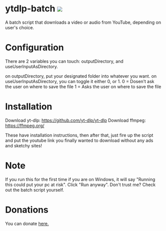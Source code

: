 # ytdlp-batch [![](https://img.shields.io/github/downloads/realtrollman2319/ytdlp-batch/total.svg)](https://github.com/realtrollman2319/ytdlp-batch/releases)
A batch script that downloads a video or audio from YouTube, depending on user's choice.

# Configuration
There are 2 variables you can touch:
outputDirectory, and
useUserInputAsDirectory.

on outputDirectory, put your designated folder into whatever you want.
on useUserInputAsDirectory, you can toggle it either 0, or 1.
0 = Dosen't ask the user on where to save the file
1 = Asks the user on where to save the file

# Installation
Download yt-dlp: https://github.com/yt-dlp/yt-dlp
Download ffmpeg: https://ffmpeg.org/

These have installation instructions, then after that, just fire up the script and put the youtube link you finally wanted to download without any ads and sketchy sites!

# Note
If you run this for the first time if you are on Windows, it will say "Running this could put your pc at risk".
Click "Run anyway". Don't trust me? Check out the batch script yourself.

# Donations
You can donate [here.](https://cgproductions-store.tebex.io/package/5222683)
